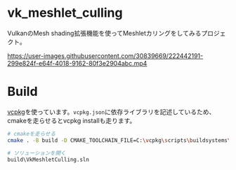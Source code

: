 # vk_meshlet_culling

VulkanのMesh shading拡張機能を使ってMeshletカリングをしてみるプロジェクト。

https://user-images.githubusercontent.com/30839669/222442191-299e824f-e64f-4018-9162-80f3e2904abc.mp4

# Build

[vcpkg](https://github.com/microsoft/vcpkg)を使っています。`vcpkg.json`に依存ライブラリを記述しているため、cmakeを走らせるとvcpkg installも走ります。

```sh
# cmakeを走らせる
cmake . -B build -D CMAKE_TOOLCHAIN_FILE=C:\vcpkg\scripts\buildsystems\vcpkg.cmake

# ソリューションを開く
build\VkMeshletCulling.sln
```
